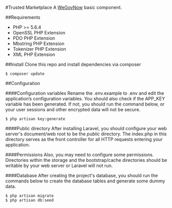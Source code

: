 #Trusted Marketplace
A [WeGovNow](http://wegovnow.eu) basic component.

##Requirements
- PHP >= 5.6.4
- OpenSSL PHP Extension
- PDO PHP Extension
- Mbstring PHP Extension
- Tokenizer PHP Extension
- XML PHP Extension


##Install
Clone this repo and install dependencies via composer

```
$ composer update
```

##Configuration

####Configuration variables
Rename the .env.example to .env and edit the application’s configuration variables. You should also check if the APP_KEY variable has been generated. If not, you should run the command below, or your user sessions and other encrypted data will not be secure.

```
$ php artisan key:generate
```

####Public directory
After installing Laravel, you should configure your web server's document/web root to be the *public* directory. The index.php in this directory serves as the front controller for all HTTP requests entering your application.

####Permissions
Also, you may need to configure some permissions. Directories within the storage and the bootstrap/cache directories should be writable by your web server or Laravel will not run.

####Database
After creating the project's database, you should run the commands below to create the database tables and generate some dummy data.

```
$ php artisan migrate
$ php artisan db:seed
```
